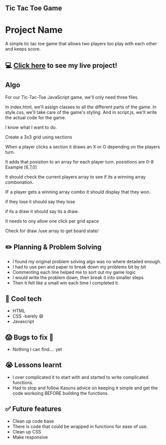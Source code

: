 ## Tic Tac Toe Game

# Project Name
A simple tic tac toe game that allows two players too play with each other and keeps score.

## :computer: [Click here](https://jaygriggsau.github.io/tic-tac-toe/) to see my live project!

## Algo
For our Tic-Tac-Toe JavaScript game, we'll only need three files. 

In index.html, we'll assign classes to all the different parts of the game. In style.css, we'll take care of the game's styling. And in script.js, we'll write the actual code for the game.

I know what I want to do.

Create a 3x3 grid using sections

When a player clicks a section it draws an X or O depending on the players turn.

It adds that posistion to an array for each player turn. posistions are 0-8 
Example [6,7,0]

It should check the current players array to see if its a winning array combonation.

IF a player gets a winning array combo it should display that they won. 

if they lose it should say they lose

if its a draw it should say its a draw.

It needs to ony allow one click per grid space

Check for draw /use array to get board state/


## :pencil2: Planning & Problem Solving
- I found my original problem solving algo was no where detailed enough.
- I had to use pen and paper to break down my problems bit by bit
- Commenting each line helped me to sort out my game logic
- I would write the problem down, then break it into smaller steps
- Then it felt like a small win each time I completed it.

## :rocket: Cool tech
- HTML
- CSS -barely :smile:
- Javascript

## :scream: Bugs to fix :poop:
- Nothing I can find.... yet

## :sob: Lessons learnt
- I over complicated it to start with and started to write complicated functions.
- Had to stop and follow Kasuns advice on keeping it simple and get the code workoing BEFORE building the functions.

## :white_check_mark: Future features
- Clean up code base
- There is code that could be wrapped in functions for ease of use.
- Clean up CSS
- Make responsive
